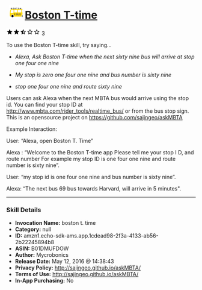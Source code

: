 # &nbsp;<img src="skill_icon" alt="Boston T-time icon" width="36"> [Boston T-time](http://alexa.amazon.com/#skills/amzn1.echo-sdk-ams.app.1cdead98-2f3a-4133-ab56-2b22245894b8)
![2.4 stars](../../images/ic_star_black_18dp_1x.png)![2.4 stars](../../images/ic_star_black_18dp_1x.png)![2.4 stars](../../images/ic_star_half_black_18dp_1x.png)![2.4 stars](../../images/ic_star_border_black_18dp_1x.png)![2.4 stars](../../images/ic_star_border_black_18dp_1x.png) 3

To use the Boston T-time skill, try saying...

* *Alexa, Ask Boston T-time when the next sixty nine bus will arrive at stop one four one nine*

* *My stop is zero one four one nine and bus number is sixty nine*

* *stop one four one nine and route sixty nine*

Users can ask Alexa when the next MBTA bus would arrive using the stop id. You can find your stop ID at http://www.mbta.com/rider_tools/realtime_bus/ or from the bus stop sign. This is an opensource project on https://github.com/sajingeo/askMBTA

Example Interaction:

User: “Alexa, open Boston T. Time”

Alexa : “Welcome to the Boston T-time app Please tell me your stop I D, and route number For example my stop ID is one four one nine and route number is sixty nine”. 

User: “my stop id is one four one nine and bus number is sixty nine”. 

Alexa: “The next bus 69 bus towards Harvard, will arrive in 5 minutes".

***

### Skill Details

* **Invocation Name:** boston t. time
* **Category:** null
* **ID:** amzn1.echo-sdk-ams.app.1cdead98-2f3a-4133-ab56-2b22245894b8
* **ASIN:** B01DMUFDOW
* **Author:** Mycrobonics
* **Release Date:** May 12, 2016 @ 14:38:43
* **Privacy Policy:** http://sajingeo.github.io/askMBTA/
* **Terms of Use:** http://sajingeo.github.io/askMBTA/
* **In-App Purchasing:** No

